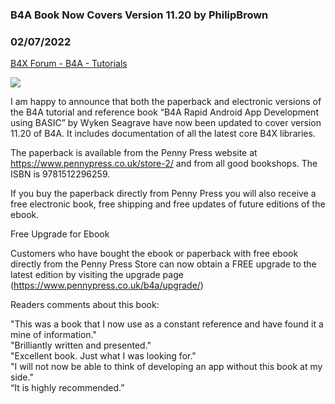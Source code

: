### B4A Book Now Covers Version 11.20 by PhilipBrown
### 02/07/2022
[B4X Forum - B4A - Tutorials](https://www.b4x.com/android/forum/threads/138258/)

![](https://www.b4x.com/android/forum/attachments/125219)  
  
I am happy to announce that both the paperback and electronic versions of the B4A tutorial and reference book “B4A Rapid Android App Development using BASIC” by Wyken Seagrave have now been updated to cover version 11.20 of B4A. It includes documentation of all the latest core B4X libraries.  
  
The paperback is available from the Penny Press website at <https://www.pennypress.co.uk/store-2/> and from all good bookshops. The ISBN is 9781512296259.   
  
If you buy the paperback directly from Penny Press you will also receive a free electronic book, free shipping and free updates of future editions of the ebook.  
  
Free Upgrade for Ebook  
  
Customers who have bought the ebook or paperback with free ebook directly from the Penny Press Store can now obtain a FREE upgrade to the latest edition by visiting the upgrade page (<https://www.pennypress.co.uk/b4a/upgrade/>)  
  
Readers comments about this book:  
  
"This was a book that I now use as a constant reference and have found it a mine of information."  
"Brilliantly written and presented."  
"Excellent book. Just what I was looking for."  
"I will not now be able to think of developing an app without this book at my side."  
“It is highly recommended.”